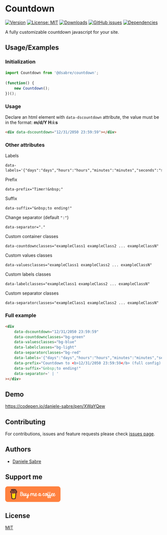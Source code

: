 
# Countdown

[![Version](https://img.shields.io/npm/v/@dsabre/countdown?style=for-the-badge)](https://www.npmjs.com/package/@dsabre/deploy-ftp)
[![License: MIT](https://img.shields.io/npm/l/@dsabre/countdown?registry_uri=https%3A%2F%2Fregistry.npmjs.org&style=for-the-badge)](https://github.com/dsabre/deploy-ftp/blob/main/LICENSE)
[![Downloads](https://img.shields.io/npm/dw/@dsabre/countdown?style=for-the-badge)](https://www.npmjs.com/package/@dsabre/deploy-ftp)
[![GitHub issues](https://img.shields.io/github/issues-raw/dsabre/countdown?style=for-the-badge)](https://github.com/dsabre/deploy-ftp/issues)
[![Dependencies](https://img.shields.io/librariesio/release/npm/@dsabre/countdown?style=for-the-badge)](https://www.npmjs.com/package/@dsabre/deploy-ftp)

A fully customizable countdown javascript for your site.


## Usage/Examples

### Initialization

```javascript
import Countdown from '@dsabre/countdown';

(function() {
    new Countdown();
})();
```

### Usage

Declare an html element with `data-dscountdown` attribute, the value must be in the format: **m/d/Y H:i:s**

```html
<div data-dscountdown="12/31/2050 23:59:59"></div>
```

### Other attributes

Labels

```
data-labels='{"days":"days","hours":"hours","minutes":"minutes","seconds":"seconds"}'
```

Prefix

```
data-prefix="Timer!&nbsp;"
```

Suffix

```
data-suffix="&nbsp;to ending!"
```

Change separator (default `":"`)

```
data-separator="."
```

Custom container classes

```
data-countdownclasses="exampleClass1 exampleClass2 ... exampleClassN"
```

Custom values classes

```
data-valuesclasses="exampleClass1 exampleClass2 ... exampleClassN"
```

Custom labels classes

```
data-labelclasses="exampleClass1 exampleClass2 ... exampleClassN"
```

Custom separator classes

```
data-separatorclasses="exampleClass1 exampleClass2 ... exampleClassN"
```

### Full example

```html
<div
    data-dscountdown="12/31/2050 23:59:59"
    data-countdownclasses="bg-green"
    data-valuesclasses="bg-blue"
    data-labelclasses="bg-light"
    data-separatorclasses="bg-red"
    data-labels='{"days":"days","hours":"hours","minutes":"minutes","seconds":"seconds"}'
    data-prefix="Countdown to <b>12/31/2050 23:59:59</b> (full config):&nbsp;"
    data-suffix="&nbsp;to ending!"
    data-separator=' | '
></div>
```


## Demo

https://codepen.io/daniele-sabre/pen/XWaYQew


## Contributing

For contributions, issues and feature requests please check [issues page](https://github.com/dsabre/countdown/issues).


## Authors

- [Daniele Sabre](https://github.com/dsabre)


## Support me
<a href="https://www.buymeacoffee.com/daniele.sabre" target="_blank">
  <img src="https://raw.githubusercontent.com/dsabre/dsabre/main/images/bmc.png" alt="Buy Me a Coffee" title="Buy Me a Coffee" height="50" />
</a>


## License

[MIT](https://choosealicense.com/licenses/mit/)

